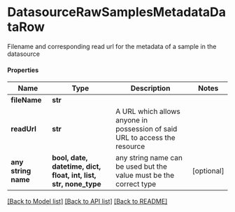 # DatasourceRawSamplesMetadataDataRow

Filename and corresponding read url for the metadata of a sample in the datasource

#### Properties
Name | Type | Description | Notes
------------ | ------------- | ------------- | -------------
**fileName** | **str** |  | 
**readUrl** | **str** | A URL which allows anyone in possession of said URL to access the resource | 
**any string name** | **bool, date, datetime, dict, float, int, list, str, none_type** | any string name can be used but the value must be the correct type | [optional]

[[Back to Model list]](../README.md#documentation-for-models) [[Back to API list]](../README.md#documentation-for-api-endpoints) [[Back to README]](../README.md)

